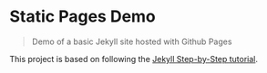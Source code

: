 # Static Pages Demo
> Demo of a basic Jekyll site hosted with Github Pages

This project is based on following the [Jekyll Step-by-Step tutorial](https://jekyllrb.com/docs/step-by-step/01-setup/).

